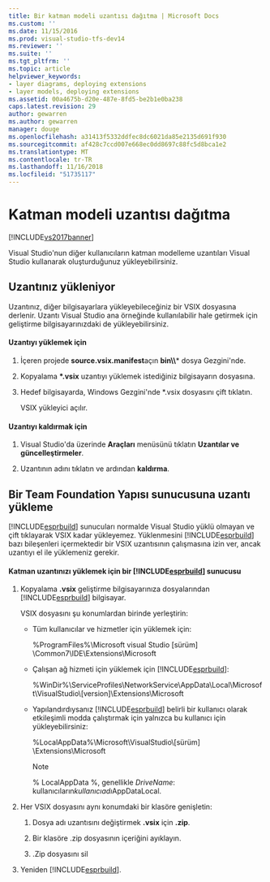```yaml
---
title: Bir katman modeli uzantısı dağıtma | Microsoft Docs
ms.custom: ''
ms.date: 11/15/2016
ms.prod: visual-studio-tfs-dev14
ms.reviewer: ''
ms.suite: ''
ms.tgt_pltfrm: ''
ms.topic: article
helpviewer_keywords:
- layer diagrams, deploying extensions
- layer models, deploying extensions
ms.assetid: 00a4675b-d20e-487e-8fd5-be2b1e0ba238
caps.latest.revision: 29
author: gewarren
ms.author: gewarren
manager: douge
ms.openlocfilehash: a31413f5332ddfec8dc6021da85e2135d691f930
ms.sourcegitcommit: af428c7ccd007e668ec0dd8697c88fc5d8bca1e2
ms.translationtype: MT
ms.contentlocale: tr-TR
ms.lasthandoff: 11/16/2018
ms.locfileid: "51735117"
---
```

# <a name="deploy-a-layer-model-extension"></a>Katman modeli uzantısı dağıtma
[!INCLUDE[vs2017banner](../includes/vs2017banner.md)]

Visual Studio'nun diğer kullanıcıların katman modelleme uzantıları Visual Studio kullanarak oluşturduğunuz yükleyebilirsiniz.  
  
## <a name="installing-your-extension"></a>Uzantınız yükleniyor  
 Uzantınız, diğer bilgisayarlara yükleyebileceğiniz bir VSIX dosyasına derlenir. Uzantı Visual Studio ana örneğinde kullanılabilir hale getirmek için geliştirme bilgisayarınızdaki de yükleyebilirsiniz.  
  
#### <a name="to-install-the-extension"></a>Uzantıyı yüklemek için  
  
1. İçeren projede **source.vsix.manifest**açın **bin\\\\*** dosya Gezgini'nde.  
  
2. Kopyalama  **\*.vsix** uzantıyı yüklemek istediğiniz bilgisayarın dosyasına.  
  
3. Hedef bilgisayarda, Windows Gezgini'nde *.vsix dosyasını çift tıklatın.  
  
    VSIX yükleyici açılır.  
  
#### <a name="to-uninstall-the-extension"></a>Uzantıyı kaldırmak için  
  
1.  Visual Studio'da üzerinde **Araçları** menüsünü tıklatın **Uzantılar ve güncelleştirmeler**.  
  
2.  Uzantının adını tıklatın ve ardından **kaldırma**.  
  
## <a name="installing-an-extension-on-a-team-foundation-build-server"></a>Bir Team Foundation Yapısı sunucusuna uzantı yükleme  
 [!INCLUDE[esprbuild](../includes/esprbuild-md.md)] sunucuları normalde Visual Studio yüklü olmayan ve çift tıklayarak VSIX kadar yükleyemez. Yüklenmesini [!INCLUDE[esprbuild](../includes/esprbuild-md.md)] bazı bileşenleri içermektedir bir VSIX uzantısının çalışmasına izin ver, ancak uzantıyı el ile yüklemeniz gerekir.  
  
#### <a name="to-install-your-layer-extension-on-a-includeesprbuildincludesesprbuild-mdmd-server"></a>Katman uzantınızı yüklemek için bir [!INCLUDE[esprbuild](../includes/esprbuild-md.md)] sunucusu  
  
1.  Kopyalama **.vsix** geliştirme bilgisayarınıza dosyalarından [!INCLUDE[esprbuild](../includes/esprbuild-md.md)] bilgisayar.  
  
     VSIX dosyasını şu konumlardan birinde yerleştirin:  
  
    -   Tüm kullanıcılar ve hizmetler için yüklemek için:  
  
         %ProgramFiles%\Microsoft visual Studio [sürüm] \Common7\IDE\Extensions\Microsoft  
  
    -   Çalışan ağ hizmeti için yüklemek için [!INCLUDE[esprbuild](../includes/esprbuild-md.md)]:  
  
         %WinDir%\ServiceProfiles\NetworkService\AppData\Local\Microsoft\VisualStudio\\[version]\Extensions\Microsoft  
  
    -   Yapılandırdıysanız [!INCLUDE[esprbuild](../includes/esprbuild-md.md)] belirli bir kullanıcı olarak etkileşimli modda çalıştırmak için yalnızca bu kullanıcı için yükleyebilirsiniz:  
  
         %LocalAppData%\Microsoft\VisualStudio\\[sürüm] \Extensions\Microsoft  
  
        > [!NOTE]
        >  % LocalAppData %, genellikle *DriveName*: kullanıcıların*kullanıcıadı*AppDataLocal.  
  
2.  Her VSIX dosyasını aynı konumdaki bir klasöre genişletin:  
  
    1.  Dosya adı uzantısını değiştirmek **.vsix** için **.zip**.  
  
    2.  Bir klasöre .zip dosyasının içeriğini ayıklayın.  
  
    3.  .Zip dosyasını sil  
  
3.  Yeniden [!INCLUDE[esprbuild](../includes/esprbuild-md.md)].




